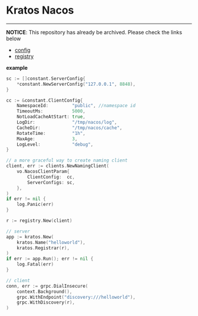 # Kratos Nacos

---

**NOTICE**: This repository has already be archived. Please check the links below

* [config](https://github.com/go-kratos/kratos/tree/main/contrib/config/nacos)
* [registry](https://github.com/go-kratos/kratos/tree/main/contrib/registry/nacos)

**example**
```go
sc := []constant.ServerConfig{
	*constant.NewServerConfig("127.0.0.1", 8848),
}

cc := &constant.ClientConfig{
	NamespaceId:         "public", //namespace id
	TimeoutMs:           5000,
	NotLoadCacheAtStart: true,
	LogDir:              "/tmp/nacos/log",
	CacheDir:            "/tmp/nacos/cache",
	RotateTime:          "1h",
	MaxAge:              3,
	LogLevel:            "debug",
}

// a more graceful way to create naming client
client, err := clients.NewNamingClient(
	vo.NacosClientParam{
		ClientConfig:  cc,
		ServerConfigs: sc,
	},
)
if err != nil {
	log.Panic(err)
}

r := registry.New(client)

// server
app := kratos.New(
	kratos.Name("helloworld"),
	kratos.Registrar(r),
)
if err := app.Run(); err != nil {
	log.Fatal(err)
}

// client
conn, err := grpc.DialInsecure(
	context.Background(),
	grpc.WithEndpoint("discovery:///helloworld"),
	grpc.WithDiscovery(r),
)
```

